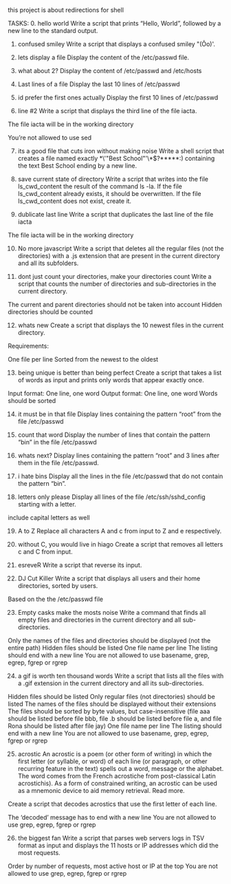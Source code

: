 this project is about redirections for shell

TASKS:
0. hello world
Write a script that prints “Hello, World”, followed by a new line to the standard output.

1. confused smiley
Write a script that displays a confused smiley "(Ôo)'.

2. lets display a file
Display the content of the /etc/passwd file.

3. what about 2?
Display the content of /etc/passwd and /etc/hosts

4. Last lines of a file
Display the last 10 lines of /etc/passwd

5. id prefer the first ones actually
Display the first 10 lines of /etc/passwd

6. line #2
Write a script that displays the third line of the file iacta.

The file iacta will be in the working directory

You’re not allowed to use sed

7. its a good file that cuts iron without making noise
Write a shell script that creates a file named exactly \*\\'"Best School"\'\\*$\?\*\*\*\*\*:) containing the text Best School ending by a new line.

8. save current state of directory
Write a script that writes into the file ls_cwd_content the result of the command ls -la. If the file ls_cwd_content already exists, it should be overwritten. If the file ls_cwd_content does not exist, create it.

9. dublicate last line
Write a script that duplicates the last line of the file iacta

The file iacta will be in the working directory

10. No more javascript
Write a script that deletes all the regular files (not the directories) with a .js extension that are present in the current directory and all its subfolders.

11. dont just count your directories, make your directories count
Write a script that counts the number of directories and sub-directories in the current directory.

The current and parent directories should not be taken into account
Hidden directories should be counted

12. whats new
Create a script that displays the 10 newest files in the current directory.

Requirements:

One file per line
Sorted from the newest to the oldest

13. being unique is better than being perfect
Create a script that takes a list of words as input and prints only words that appear exactly once.

Input format: One line, one word
Output format: One line, one word
Words should be sorted

14. it must be in that file
Display lines containing the pattern “root” from the file /etc/passwd

15. count that word
Display the number of lines that contain the pattern “bin” in the file /etc/passwd

16. whats next?
Display lines containing the pattern “root” and 3 lines after them in the file /etc/passwd.

17. i hate bins
Display all the lines in the file /etc/passwd that do not contain the pattern “bin”.

18. letters only please
Display all lines of the file /etc/ssh/sshd_config starting with a letter.

include capital letters as well

19. A to Z
Replace all characters A and c from input to Z and e respectively.

20. without C, you would live in hiago
Create a script that removes all letters c and C from input.

21. esreveR
Write a script that reverse its input.

22. DJ Cut Killer
Write a script that displays all users and their home directories, sorted by users.

Based on the the /etc/passwd file

23. Empty casks make the mosts noise
Write a command that finds all empty files and directories in the current directory and all sub-directories.

Only the names of the files and directories should be displayed (not the entire path)
Hidden files should be listed
One file name per line
The listing should end with a new line
You are not allowed to use basename, grep, egrep, fgrep or rgrep

24. a gif is worth ten thousand words
Write a script that lists all the files with a .gif extension in the current directory and all its sub-directories.

Hidden files should be listed
Only regular files (not directories) should be listed
The names of the files should be displayed without their extensions
The files should be sorted by byte values, but case-insensitive (file aaa should be listed before file bbb, file .b should be listed before file a, and file Rona should be listed after file jay)
One file name per line
The listing should end with a new line
You are not allowed to use basename, grep, egrep, fgrep or rgrep

25. acrostic
An acrostic is a poem (or other form of writing) in which the first letter (or syllable, or word) of each line (or paragraph, or other recurring feature in the text) spells out a word, message or the alphabet. The word comes from the French acrostiche from post-classical Latin acrostichis). As a form of constrained writing, an acrostic can be used as a mnemonic device to aid memory retrieval. Read more.

Create a script that decodes acrostics that use the first letter of each line.

The ‘decoded’ message has to end with a new line
You are not allowed to use grep, egrep, fgrep or rgrep

26. the biggest fan
Write a script that parses web servers logs in TSV format as input and displays the 11 hosts or IP addresses which did the most requests.

Order by number of requests, most active host or IP at the top
You are not allowed to use grep, egrep, fgrep or rgrep

